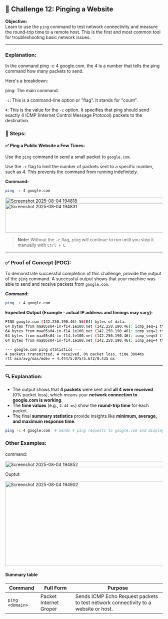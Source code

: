 ## 🎯 Challenge 12: Pinging a Website

**Objective:**  
Learn to use the `ping` command to test network connectivity and measure the round-trip time to a remote host. This is the first and most common tool for troubleshooting basic network issues.

---
### Explanation:

In the command ping -c 4 google.com, the 4 is a number that tells the ping command how many packets to send.

Here's a breakdown:

ping: The main command.

`-c`: This is a command-line option or "flag". It stands for "count".

`4`: This is the value for the `-c` option. It specifies that ping should send exactly 4 ICMP (Internet Control Message Protocol) packets to the destination.

### 🧪 Steps:

#### ✅ Ping a Public Website a Few Times:
Use the `ping` command to send a small packet to `google.com`.

Use the `-c` flag to limit the number of packets sent to a specific number, such as 4. This prevents the command from running indefinitely.

**Command:**
```bash
ping -c 4 google.com
```

<img width="668" height="18" alt="Screenshot 2025-08-04 194818" src="https://github.com/user-attachments/assets/0c24bffd-2ca8-4b4e-9172-d57d7f6d4fb6" />


<img width="885" height="94" alt="Screenshot 2025-08-04 194831" src="https://github.com/user-attachments/assets/06cd09ea-73d2-461b-affa-2b6d6eed9415" />

> **Note:** Without the `-c` flag, `ping` will continue to run until you stop it manually with `Ctrl + C`.

---

### ✅ Proof of Concept (POC):

To demonstrate successful completion of this challenge, provide the output of the `ping` command. A successful output shows that your machine was able to send and receive packets from `google.com`.

**Command:**
```bash
ping -c 4 google.com
```

**Expected Output (Example - actual IP address and timings may vary):**
```bash
PING google.com (142.250.190.46) 56(84) bytes of data.
64 bytes from maa05s04-in-f14.1e100.net (142.250.190.46): icmp_seq=1 ttl=114 time=4.44 ms
64 bytes from maa05s04-in-f14.1e100.net (142.250.190.46): icmp_seq=2 ttl=114 time=5.67 ms
64 bytes from maa05s04-in-f14.1e100.net (142.250.190.46): icmp_seq=3 ttl=114 time=5.21 ms
64 bytes from maa05s04-in-f14.1e100.net (142.250.190.46): icmp_seq=4 ttl=114 time=4.98 ms

--- google.com ping statistics ---
4 packets transmitted, 4 received, 0% packet loss, time 3004ms
rtt min/avg/max/mdev = 4.444/5.075/5.672/0.435 ms
```

---

### 🔍 Explanation:

- The output shows that **4 packets** were sent and **all 4 were received** (0% packet loss), which means your **network connection to google.com is working**.
- The **time values** (e.g., `4.44 ms`) show the **round-trip time** for each packet.
- The final **summary statistics** provide insights like **minimum, average, and maximum response time**.

```bash
ping -c 4 google.com  # Sends 4 ping requests to google.com and displays the response times
```

### Other Examples:

command:

<img width="675" height="19" alt="Screenshot 2025-08-04 194852" src="https://github.com/user-attachments/assets/c2d35542-5ac6-4c93-ae3e-9d4bc32e9fbd" />

Ouptut:

<img width="801" height="271" alt="Screenshot 2025-08-04 194902" src="https://github.com/user-attachments/assets/efcecbe3-d707-4107-87d7-91bcadf89a40" />


#### Summary table
| Command         | Full Form      | Purpose                                                      |
|-----------------|----------------|--------------------------------------------------------------|
| `ping <domain>` | Packet Internet Groper | Sends ICMP Echo Request packets to test network connectivity to a website or host. |

